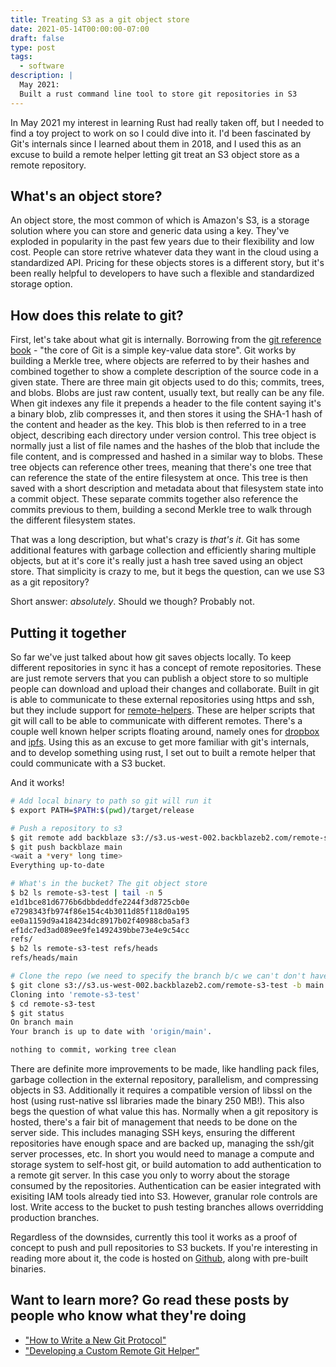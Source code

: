 ```yaml
---
title: Treating S3 as a git object store
date: 2021-05-14T00:00:00-07:00
draft: false
type: post
tags:
  - software
description: |
  May 2021:
  Built a rust command line tool to store git repositories in S3
---
```


In May 2021 my interest in learning Rust had really taken off, but I needed to
find a toy project to work on so I could dive into it. I'd been fascinated by
Git's internals since I learned about them in 2018, and I used this as an
excuse to build a remote helper letting git treat an S3 object store as a
remote repository.

## What's an object store?

An object store, the most common of which is Amazon's S3, is a storage solution
where you can store and generic data using a key. They've exploded in
popularity in the past few years due to their flexibility and low cost. People
can store retrive whatever data they want in the cloud using a standardized
API. Pricing for these objects stores is a different story, but it's been
really helpful to developers to have such a flexible and standardized storage
option.

## How does this relate to git?

First, let's take about what git is internally. Borrowing from the [git
reference book](https://git-scm.com/book/en/v2/Git-Internals-Git-Objects) -
"the core of Git is a simple key-value data store". Git works by building a
Merkle tree, where objects are referred to by their hashes and combined
together to show a complete description of the source code in a given state.
There are three main git objects used to do this; commits, trees, and blobs.
Blobs are just raw content, usually text, but really can be any file. When git
indexes any file it prepends a header to the file content saying it's a binary
blob, zlib compresses it, and then stores it using the SHA-1 hash of the
content and header as the key. This blob is then referred to in a tree object,
describing each directory under version control. This tree object is normally
just a list of file names and the hashes of the blob that include the file
content, and is compressed and hashed in a similar way to blobs. These tree
objects can reference other trees, meaning that there's one tree that can
reference the state of the entire filesystem at once. This tree is then saved
with a short description and metadata about that filesystem state into a commit
object. These separate commits together also reference the commits previous to
them, building a second Merkle tree to walk through the different filesystem
states.

That was a long description, but what's crazy is *that's it*. Git has some
additional features with garbage collection and efficiently sharing multiple
objects, but at it's core it's really just a hash tree saved using an object
store. That simplicity is crazy to me, but it begs the question, can we use S3
as a git repository?

Short answer: *absolutely*. Should we though? Probably not.

## Putting it together

So far we've just talked about how git saves objects locally. To keep different
repositories in sync it has a concept of remote repositories. These are just
remote servers that you can publish a object store to so multiple people can
download and upload their changes and collaborate. Built in git is able to
communicate to these external repositories using https and ssh, but they
include support for
[remote-helpers](https://git-scm.com/docs/gitremote-helpers). These are helper
scripts that git will call to be able to communicate with different remotes.
There's a couple well known helper scripts floating around, namely ones for
[dropbox](https://github.com/anishathalye/git-remote-dropbox) and
[ipfs](https://github.com/cryptix/git-remote-ipfs).
Using this as an excuse to get more familiar with git's internals, and to
develop something using rust, I set out to built a remote helper that could
communicate with a S3 bucket.

And it works!
```bash {linenos=table}
# Add local binary to path so git will run it
$ export PATH=$PATH:$(pwd)/target/release

# Push a repository to s3
$ git remote add backblaze s3://s3.us-west-002.backblazeb2.com/remote-s3-test
$ git push backblaze main
<wait a *very* long time>
Everything up-to-date

# What's in the bucket? The git object store
$ b2 ls remote-s3-test | tail -n 5
e1d1bce81d6776b6dbbdeddfe2244f3d8725cb0e
e7298343fb974f86e154c4b3011d85f118d0a195
ee0a1159d9a4184234dc8917b02f40988cba5af3
ef1dc7ed3ad089ee9fe1492439bbe73e4e9c54cc
refs/
$ b2 ls remote-s3-test refs/heads
refs/heads/main

# Clone the repo (we need to specify the branch b/c we can't don't have a default set)
$ git clone s3://s3.us-west-002.backblazeb2.com/remote-s3-test -b main
Cloning into 'remote-s3-test'
$ cd remote-s3-test
$ git status
On branch main
Your branch is up to date with 'origin/main'.

nothing to commit, working tree clean
```

There are definite more improvements to be made, like handling pack files, garbage
collection in the external repository, parallelism, and compressing objects in
S3. Additionally it requires a compatible version of libssl on the host (using
rust-native ssl libraries made the binary 250 MB!). This also begs the question
of what value this has. Normally when a git repository is hosted, there's a
fair bit of management that needs to be done on the server side. This includes
managing SSH keys, ensuring the different repositories have enough space and
are backed up, managing the ssh/git server processes, etc. In short you would
need to manage a compute and storage system to self-host git, or build
automation to add authentication to a remote git server. In this case you only
to worry about the storage consumed by the repositories. Authentication can be
easier integrated with exisiting IAM tools already tied into S3. However,
granular role controls are lost. Write access to the bucket to push testing
branches allows overridding production branches.

Regardless of the downsides, currently this tool it works
as a proof of concept to push and pull repositories to S3 buckets. If you're
interesting in reading more about it, the code is hosted on
[Github](https://github.com/josephvoss/git-remote-s3), along with pre-built
binaries.

## Want to learn more? Go read these posts by people who know what they're doing

* ["How to Write a New Git Protocol"](https://rovaughn.github.io/2015-2-9.html)
* ["Developing a Custom Remote Git Helper"](https://www.apriorit.com/dev-blog/715-virtualization-git-remote-helper)
